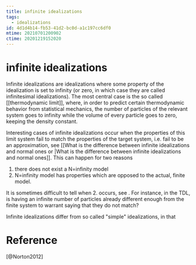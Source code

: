 ```yaml
---
title: infinite idealizations
tags:
  - idealizations
id: 4d1d4b14-fb53-41d2-bc0d-a1c197cc6df0
mtime: 20210701200902
ctime: 20201219152020
---
```


# infinite idealizations

Infinite idealizations are idealizations where some property of the idealization is set to infinity (or zero, in which case they are called infinitesimal idealizations). The most central case is the so called [[thermodynamic limit]], where, in order to predict certain thermodynamic behavior from statistical mechanics, the number of particles of the relevant system goes to infinity while the volume of every particle goes to zero, keeping the density constant.

Interesting cases of infinite idealizations occur when the properties of this limit system fail to match the properties of the target system, i.e. fail to be an approximation, see [[What is the difference between infinite idealizations and normal ones or |What is the difference between infinite idealizations and normal ones]]. This can happen for two reasons

1) there does not exist a  N=infinity model
2) N=infinity model has properties which are opposed to the actual, finite model.

It is sometimes difficult to tell when 2. occurs, see . For instance, in the TDL, is having an infinite number of particles already different enough from the finite system to warrant saying that they do not match?

Infinite idealizations differ from so called "simple" idealizations, in that

# Reference

[@Norton2012]
